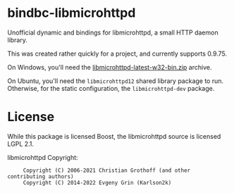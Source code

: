 # bindbc-libmicrohttpd

Unofficial dynamic and bindings for libmicrohttpd, a small HTTP daemon library.

This was created rather quickly for a project, and currently supports 0.9.75.

On Windows, you'll need the
[libmicrohttpd-latest-w32-bin.zip](https://www.gnu.org/software/libmicrohttpd/) archive.

On Ubuntu, you'll need the `libmicrohttpd12` shared library package to run. Otherwise,
for the static configuration, the `libmicrohttpd-dev` package.

# License

While this package is licensed Boost, the libmicrohttpd source is licensed LGPL 2.1.

libmicrohttpd Copyright:
```
     Copyright (C) 2006-2021 Christian Grothoff (and other contributing authors)
     Copyright (C) 2014-2022 Evgeny Grin (Karlson2k)
```